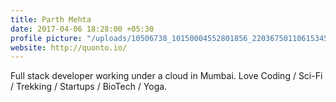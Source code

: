 ```yaml
---
title: Parth Mehta
date: 2017-04-06 18:28:00 +05:30
profile picture: "/uploads/10506738_10150004552801856_220367501106153455_o.jpg"
website: http://quonto.io/
---
```


Full stack developer working under a cloud in Mumbai.
Love Coding / Sci-Fi / Trekking / Startups / BioTech / Yoga.